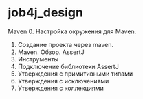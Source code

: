 # job4j_design
Maven
  0. Настройка окружения для Maven.
  1. Создание проекта через maven.
  2. Maven. Обзор.
AssertJ
  1. Инструменты
  2. Подключение библиотеки AssertJ
  3. Утверждения с примитивными типами
  4. Утверждения с исключениями
  5. Утверждения с коллекциями
